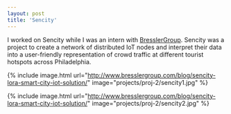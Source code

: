 ```yaml
---
layout: post
title: 'Sencity'
---
```


I worked on Sencity while I was an intern with <a href="http://bresslergroup.com" target="_blank">BresslerGroup</a>. Sencity was a project to create a network of distributed IoT nodes and interpret their data into a user-friendly representation of crowd traffic at different tourist hotspots across Philadelphia. 

{% include image.html url="http://www.bresslergroup.com/blog/sencity-lora-smart-city-iot-solution/" image="projects/proj-2/sencity1.jpg" %}

{% include image.html url="http://www.bresslergroup.com/blog/sencity-lora-smart-city-iot-solution/" image="projects/proj-2/sencity2.jpg" %}

